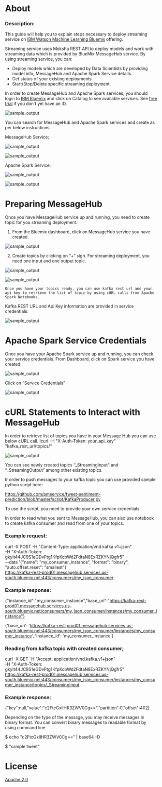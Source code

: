# About

### Description:

This guide will help you to explain steps necessary to deploy streaming service on [IBM Watson Machine Learning Bluemix][1] offering. 

Streaming service uses Moksha REST API to deploy models and work with streaming data which is provided by BlueMix MessageHub service.
By using streaming service, you can:
- Deploy models which are developed by Data Scientists by providing model info, MessageHub and Apache Spark Service details.
- Get status of your existing deployments.
- Start/Stop/Delete specific streaming deployment.

In order to create MessageHub and Apache Spark services, you should login to [IBM Bluemix][2] and click on Catalog to see available services. See [free trial][3] if you don't yet have an ID.


![sample_output](https://github.com/pmservice/tweet-sentiment-prediction/blob/master/images/catalog.png)

You can search for MessageHub and Apache Spark services and create as per below instructions.

MessageHub Service;

![sample_output](https://github.com/pmservice/tweet-sentiment-prediction/blob/master/images/ms_catalog.png)
  
![sample_output](https://github.com/pmservice/tweet-sentiment-prediction/blob/master/images/ms_service.png)  


Apache Spark Service;

![sample_output](https://github.com/pmservice/tweet-sentiment-prediction/blob/master/images/as_catalog.png)
  
![sample_output](https://github.com/pmservice/tweet-sentiment-prediction/blob/master/images/as_service.png)  


# Preparing MessageHub 

Once you have MessageHub service up and running, you need to create topic for you streaming deployment.

1.	From the Bluemix dashboard, click on MessageHub service you have created.

![sample_output](https://github.com/pmservice/tweet-sentiment-prediction/blob/master/images/dashboard.png)  

2.	Create topics by clicking on “+” sign. For streaming deployment, you need one input and one output topic.

![sample_output](https://github.com/pmservice/tweet-sentiment-prediction/blob/master/images/messagehub.png)  

![sample_output](https://github.com/pmservice/tweet-sentiment-prediction/blob/master/images/messagehub_topics.png)



	Once you have your topics ready, you can use kafka rest url and your api key to retrieve the list of topic by using cURL calls from Apache Spark Notebooks. 
Kafka REST URL and Api Key information are provided in service credentials.

![sample_output](https://github.com/pmservice/tweet-sentiment-prediction/blob/master/images/messagehub_sc.png)


# Apache Spark Service Credentials

Once you have your Apache Spark service up and running, you can check your service credentials.
From Dashboard, click on Spark service you have created

![sample_output](https://github.com/pmservice/tweet-sentiment-prediction/blob/master/images/dashboard_as.png)

Click on “Service Credentials”

![sample_output](https://github.com/pmservice/tweet-sentiment-prediction/blob/master/images/apachespark_sc.png)

# cURL Statements to Interact with MessageHub

In order to retrieve list of topics you have in your Message Hub you can use below cURL call.
!curl -H "X-Auth-Token: your_api_key" "kafka_rest_url/topics/"

![sample_output](https://github.com/pmservice/tweet-sentiment-prediction/blob/master/images/curl_topics.png)

You can see newly created topics “_StreamingInput” and “_StreamingOutput” among other existing topics.

Ir order to push messages to your kafka topic you can use provided sample python script here:  

https://github.com/pmservice/tweet-sentiment-prediction/blob/master/script/KafkaProducer.py

To use the script, you need to provide your own service credentials.

In order to read what you sent to MessageHub, you can also use notebook to create kafka consumer and read from one of your topics.

### Example request:

curl -X POST -H "Content-Type: application/vnd.kafka.v1+json" \
-H "X-Auth-Token: gkyIt44JC9S1eGDvPtg1KfpKcbWd2FdtaN8ExRZKYNjQgfr5" \
--data '{"name": "my_consumer_instance", "format": "binary", "auto.offset.reset": "smallest"}' \
https://kafka-rest-prod01.messagehub.services.us-south.bluemix.net:443/consumers/my_json_consumer 

### Example response:

{"instance_id":"my_consumer_instance","base_uri":"https://kafka-rest-prod01.messagehub.services.us-south.bluemix.net/consumers/my_json_consumer/instances/my_consumer_instance"}

{'base_uri': 'https://kafka-rest-prod01.messagehub.services.us-south.bluemix.net:443/consumers/my_json_consumer/instances/my_consumer_instance',
 'instance_id': 'my_consumer_instance'}
 
### Reading from kafka topic with created consumer;

curl -X GET -H "Accept: application/vnd.kafka.v1+json" \
-H "X-Auth-Token: gkyIt44JC9S1eGDvPtg1KfpKcbWd2FdtaN8ExRZKYNjQgfr5" \
https://kafka-rest-prod01.messagehub.services.us-south.bluemix.net:443/consumers/my_json_consumer/instances/my_consumer_instance/topics/_StreamingInput

### Example response:

{"key":null,"value":"c2FtcGxlIHR3ZWV0Cg==","partition":0,"offset":402}

Depending on the type of the message, you may receive messages in binary format. You can convert binary messages to readable format by using command line

$ echo "c2FtcGxlIHR3ZWV0Cg==" | base64 -D

$ "sample tweet"

# License

  
  [Apache 2.0][4]


[1]: https://console.ng.bluemix.net/catalog/services/ibm-watson-machine-learning/
[2]: https://console.ng.bluemix.net/
[3]:  http://www.ibm.com/developerworks/cloud/library/cl-bluemix-fundamentals-start-your-free-trial/index.html
[4]: http://www.apache.org/licenses/LICENSE-2.0.html